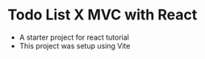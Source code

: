 # Todo List X MVC with React

- A starter project for react tutorial
- This project was setup using Vite